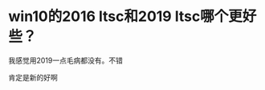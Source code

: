 # win10的2016 ltsc和2019 ltsc哪个更好些？


我感觉用2019一点毛病都没有。不错

肯定是新的好啊<img id="aimg_H3hB3" onclick="zoom(this, this.src, 0, 0, 0)" class="zoom" src="https://cdn.jsdelivr.net/gh/hishis/forum-master/public/images/patch.gif" onmouseover="img_onmouseoverfunc(this)" onload="thumbImg(this)" border="0" alt="" />
